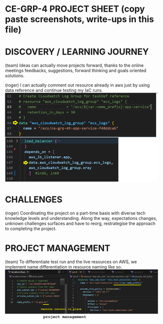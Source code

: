 # CE-GRP-4 PROJECT SHEET (copy paste screenshots, write-ups in this file)


# DISCOVERY / LEARNING JOURNEY
(team) Ideas can actually move projects forward, thanks to the online meetings feedbacks, suggestions, forward thinking and goals oriented solutions.

(roger) I can actually comment out resource already in aws just by using data reference and continue testing my IaC runs.
![data feature](/images/dataFeature.png)

# CHALLENGES 
(roger) Coordinating the project on a part-time basis with diverse tech knowledge levels and understanding.  Along the way, expectations changes, unknown challenges surfaces and have to reorg, restrategise the approach to completing the project.

# PROJECT MANAGEMENT
(team) To differentiate test run and the live resources on AWS, we implement name differentiation in resource naming like so.
![name_prefix](/images/namePrefix.png)

